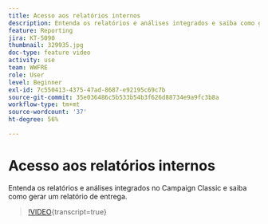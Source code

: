 ```yaml
---
title: Acesso aos relatórios internos
description: Entenda os relatórios e análises integrados e saiba como gerar um relatório de entrega.
feature: Reporting
jira: KT-5090
thumbnail: 329935.jpg
doc-type: feature video
activity: use
team: WWFRE
role: User
level: Beginner
exl-id: 7c550413-4375-47ad-8687-e92195c69c7b
source-git-commit: 35e036486c5b533b54b3f626d88734e9a9fc3b8a
workflow-type: tm+mt
source-wordcount: '37'
ht-degree: 56%

---
```


# Acesso aos relatórios internos

Entenda os relatórios e análises integrados no Campaign Classic e saiba como gerar um relatório de entrega.

>[!VIDEO](https://video.tv.adobe.com/v/329935?quality=12&learn=on){transcript=true}
